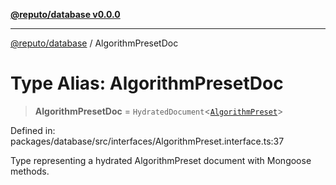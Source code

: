 [**@reputo/database v0.0.0**](../README.md)

***

[@reputo/database](../globals.md) / AlgorithmPresetDoc

# Type Alias: AlgorithmPresetDoc

> **AlgorithmPresetDoc** = `HydratedDocument`\<[`AlgorithmPreset`](../interfaces/AlgorithmPreset.md)\>

Defined in: packages/database/src/interfaces/AlgorithmPreset.interface.ts:37

Type representing a hydrated AlgorithmPreset document with Mongoose methods.
